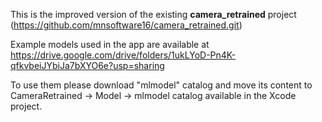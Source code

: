 This is the improved version of the existing **camera_retrained** project (https://github.com/mnsoftware16/camera_retrained.git)

Example models used in the app are available at https://drive.google.com/drive/folders/1ukLYoD-Pn4K-qfkvbeiJYbiJa7bXYO6e?usp=sharing

To use them please download "mlmodel" catalog and move its content to CameraRetrained -> Model -> mlmodel catalog available in the Xcode project.
